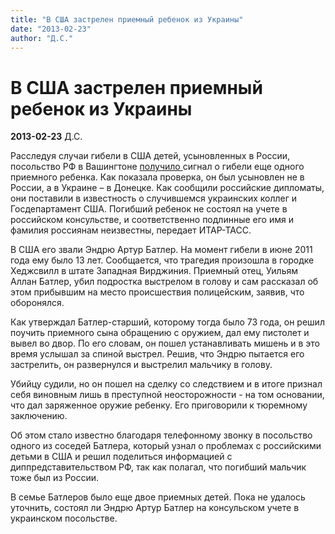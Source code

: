 ```yaml
---
title: "В США застрелен приемный ребенок из Украины"
date: "2013-02-23"
author: "Д.С."
---
```


# В США застрелен приемный ребенок из Украины

**2013-02-23** Д.С.

Расследуя случаи гибели в США детей, усыновленных в России, посольство РФ в Вашингтоне [получило ](http://gazeta.ua/ru/articles/np/_amerikanec-zastrelil-v-golovu-priemnogo-rebenka-iz-ukrainy/483874)сигнал о гибели еще одного приемного ребенка. Как показала проверка, он был усыновлен не в России, а в Украине – в Донецке. Как сообщили российские дипломаты, они поставили в известность о случившемся украинских коллег и Госдепартамент США. Погибший ребенок не состоял на учете в российском консульстве, и соответственно подлинные его имя и фамилия россиянам неизвестны, передает ИТАР-ТАСС.

В США его звали Эндрю Артур Батлер. На момент гибели в июне 2011 года ему было 13 лет. Сообщается, что трагедия произошла в городке Хеджсвилл в штате Западная Вирджиния. Приемный отец, Уильям Аллан Батлер, убил подростка выстрелом в голову и сам рассказал об этом прибывшим на место происшествия полицейским, заявив, что оборонялся.

Как утверждал Батлер-старший, которому тогда было 73 года, он решил поучить приемного сына обращению с оружием, дал ему пистолет и вывел во двор. По его словам, он пошел устанавливать мишень и в это время услышал за спиной выстрел. Решив, что Эндрю пытается его застрелить, он развернулся и выстрелил мальчику в голову.

Убийцу судили, но он пошел на сделку со следствием и в итоге признал себя виновным лишь в преступной неосторожности - на том основании, что дал заряженное оружие ребенку. Его приговорили к тюремному заключению.

Об этом стало известно благодаря телефонному звонку в посольство одного из соседей Батлера, который узнал о проблемах с российскими детьми в США и решил поделиться информацией с диппредставительством РФ, так как полагал, что погибший мальчик тоже был из России.

В семье Батлеров было еще двое приемных детей. Пока не удалось уточнить, состоял ли Эндрю Артур Батлер на консульском учете в украинском посольстве.
